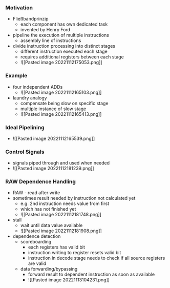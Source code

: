 ### Motivation
+ Fließbandprinzip
	+ each component has own dedicated task
	+ invented by Henry Ford
+ pipeline the execution of multiple instructions
	+ assembly line of instructions
+ divide instruction processing into distinct stages
	+ different instruction executed each stage
	+ requires additional registers between each stage
	+ ![[Pasted image 20221112175053.png]]

### Example
+ four independent ADDs
	+ ![[Pasted image 20221112165103.png]]
+ laundry analogy
	+ compensate being slow on specific stage
	+ multiple instance of slow stage
	+ ![[Pasted image 20221112165413.png]]

### Ideal Pipelining
+ ![[Pasted image 20221112165539.png]]

### Control Signals
+ signals piped through and used when needed
+ ![[Pasted image 20221112181239.png]]

### RAW Dependence Handling
+ RAW - read after write
+ sometimes result needed by instruction not calculated yet
	+ e.g. 2nd instruction needs value from first
	+ which has not finished yet
	+ ![[Pasted image 20221112181748.png]]
+ stall
	+ wait until data value available
	+ ![[Pasted image 20221112181908.png]]
+ dependence detection
	+ scoreboarding
		+ each registers has valid bit
		+ instruction writing to register resets valid bit
		+ instruction in decode stage needs to check if all source registers are valid
	+ data forwarding/bypassing
		+ forward result to dependent instruction as soon as available
		+ ![[Pasted image 20221113104231.png]]